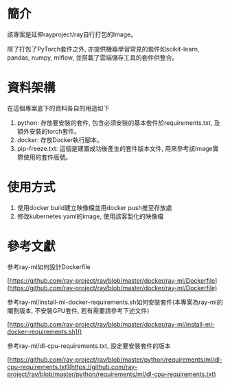 # 簡介

該專案是延伸rayproject/ray自行打包的Image。

除了打包了PyTorch套件之外, 亦提供機器學習常見的套件如scikit-learn, pandas, numpy, mlflow, 並搭載了雲端儲存工具的套件供整合。

# 資料架構

在這個專案底下的資料各自的用途如下

1. python: 存放要安裝的套件, 包含必須安裝的基本套件於requirements.txt, 及額外安裝的torch套件。
2. docker: 存放Docker執行腳本。
3. pip-freeze.txt: 這個是建置成功後產生的套件版本文件, 用來參考該Image實際使用的套件版號。

# 使用方式

1. 使用docker build建立映像檔並用docker push推至存放處
2. 修改kubernetes yaml的image, 使用該客製化的映像檔

# 參考文獻

參考ray-ml如何設計Dockerfile

[https://github.com/ray-project/ray/blob/master/docker/ray-ml/Dockerfile](https://github.com/ray-project/ray/blob/master/docker/ray-ml/Dockerfile)

參考ray-ml/install-ml-docker-requirements.sh如何安裝套件(本專案為ray-ml的閹割版本, 不安裝GPU套件, 若有需要請參考下述文件)

[https://github.com/ray-project/ray/blob/master/docker/ray-ml/install-ml-docker-requirements.sh]()

參考ray-ml/dl-cpu-requirements.txt, 設定要安裝套件的版本

[https://github.com/ray-project/ray/blob/master/python/requirements/ml/dl-cpu-requirements.txt](https://github.com/ray-project/ray/blob/master/python/requirements/ml/dl-cpu-requirements.txt)
